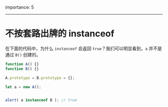 importance: 5

---

# 不按套路出牌的 instanceof

在下面的代码中，为什么 `instanceof` 会返回 `true`？我们可以明显看到，`a` 并不是通过 `B()` 创建的。

```js
function A() {}
function B() {}

A.prototype = B.prototype = {};

let a = new A();


alert( a instanceof B ); // true

```
